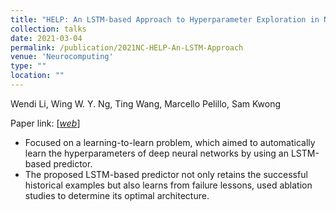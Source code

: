```yaml
---
title: "HELP: An LSTM-based Approach to Hyperparameter Exploration in Neural Network Learning"
collection: talks
date: 2021-03-04
permalink: /publication/2021NC-HELP-An-LSTM-Approach
venue: 'Neurocomputing'
type: ""
location: ""
---
```

Wendi Li, Wing W. Y. Ng, Ting Wang, Marcello Pelillo, Sam Kwong

Paper link: [[*web*](https://www.sciencedirect.com/science/article/abs/pii/S0925231221003337)]

* Focused on a learning-to-learn problem, which aimed to automatically learn the hyperparameters of deep neural networks by using an LSTM-based predictor.
* The proposed LSTM-based predictor not only retains the successful historical examples but also learns from failure lessons, used ablation studies to determine its optimal architecture.
